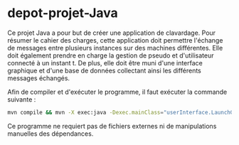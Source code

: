 # depot-projet-Java


Ce projet Java a pour but de créer une application de clavardage. 
Pour résumer le cahier des charges, cette application doit permettre l'échange de messages entre plusieurs instances sur des machines différentes. Elle doit également prendre en charge la gestion de pseudo et d'utilisateur connecté à un instant t. De plus, elle doit être muni d'une interface graphique et d'une base de données collectant ainsi les différents messages échangés.

Afin de compiler et d'exécuter le programme, il faut exécuter la commande suivante :
```sh
mvn compile && mvn -X exec:java -Dexec.mainClass="userInterface.LaunchGUI"
```

Ce programme ne requiert pas de fichiers externes ni de manipulations manuelles des dépendances.
